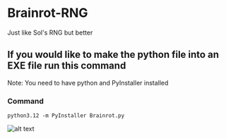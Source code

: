 # Brainrot-RNG
Just like Sol's RNG but better

## If you would like to make the python file into an EXE file run this command
Note: You need to have python and PyInstaller installed

### Command
```
python3.12 -m PyInstaller Brainrot.py
```

![alt text](https://github.com/DezSquid/Brainrot-RNG-/blob/main/extra%20file/94.png?raw=true)
